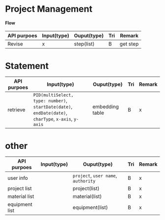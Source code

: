 
# Project Management
#### Flow
| API purpoes | Input(type)                                                                           | Ouput(type)   | Tri | Remark |
| ----------- | ------------------------------------------------------------------------------------- | ------------- | --- | -------|
| Revise      | x                                                                                     | step(list)    | B   |get step|

# Statement
| API purpoes | Input(type)                                                                                          | Ouput(type)     | Tri | Remark |
| ----------- | ---------------------------------------------------------------------------------------------------- | --------------- | --- | ------ |
| retrieve    | `PID(multiSelect, type: number)`, `startDate(date)`, `endDate(date)`, `charType`, `x-axis`, `y-axis` | embedding table | B   | x      |

# other
| API purpoes    | Input(type) | Ouput(type)                         | Tri | Remark |
| -------------- | ----------- | ----------------------------------- | --- | -------|
| user info      |             | `project`, `user name`, `authority` | B   |x       |
| project list   |             | project(list)                       | B   |x       |
| material list  |             | material(list)                      | B   |x       |
| equipment list |             | equipment(list)                     | B   |x       |